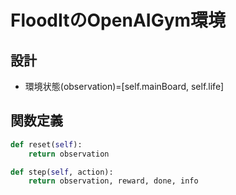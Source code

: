 # FloodItのOpenAIGym環境

## 設計
- 環境状態(observation)=[self.mainBoard, self.life]

## 関数定義
```python
def reset(self):
    return observation

def step(self, action):
    return observation, reward, done, info
```